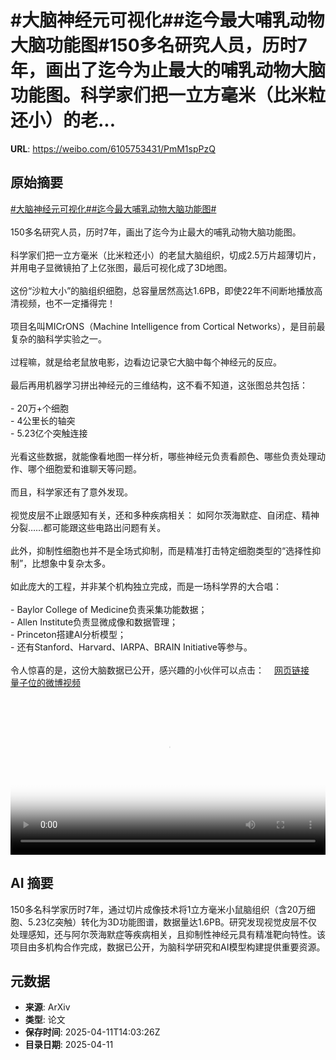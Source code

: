 # #大脑神经元可视化##迄今最大哺乳动物大脑功能图#150多名研究人员，历时7年，画出了迄今为止最大的哺乳动物大脑功能图。科学家们把一立方毫米（比米粒还小）的老...

**URL**: https://weibo.com/6105753431/PmM1spPzQ

## 原始摘要

<a href="https://m.weibo.cn/search?containerid=231522type%3D1%26t%3D10%26q%3D%23%E5%A4%A7%E8%84%91%E7%A5%9E%E7%BB%8F%E5%85%83%E5%8F%AF%E8%A7%86%E5%8C%96%23&amp;extparam=%23%E5%A4%A7%E8%84%91%E7%A5%9E%E7%BB%8F%E5%85%83%E5%8F%AF%E8%A7%86%E5%8C%96%23" data-hide=""><span class="surl-text">#大脑神经元可视化#</span></a><a href="https://m.weibo.cn/search?containerid=231522type%3D1%26t%3D10%26q%3D%23%E8%BF%84%E4%BB%8A%E6%9C%80%E5%A4%A7%E5%93%BA%E4%B9%B3%E5%8A%A8%E7%89%A9%E5%A4%A7%E8%84%91%E5%8A%9F%E8%83%BD%E5%9B%BE%23&amp;extparam=%23%E8%BF%84%E4%BB%8A%E6%9C%80%E5%A4%A7%E5%93%BA%E4%B9%B3%E5%8A%A8%E7%89%A9%E5%A4%A7%E8%84%91%E5%8A%9F%E8%83%BD%E5%9B%BE%23" data-hide=""><span class="surl-text">#迄今最大哺乳动物大脑功能图#</span></a><br><br>150多名研究人员，历时7年，画出了迄今为止最大的哺乳动物大脑功能图。<br><br>科学家们把一立方毫米（比米粒还小）的老鼠大脑组织，切成2.5万片超薄切片，并用电子显微镜拍了上亿张图，最后可视化成了3D地图。<br><br>这份“沙粒大小”的脑组织细胞，总容量居然高达1.6PB，即使22年不间断地播放高清视频，也不一定播得完！<br><br>项目名叫MICrONS（Machine Intelligence from Cortical Networks），是目前最复杂的脑科学实验之一。<br><br>过程嘛，就是给老鼠放电影，边看边记录它大脑中每个神经元的反应。<br><br>最后再用机器学习拼出神经元的三维结构，这不看不知道，这张图总共包括：<br><br>- 20万+个细胞<br>- 4公里长的轴突<br>- 5.23亿个突触连接<br><br>光看这些数据，就能像看地图一样分析，哪些神经元负责看颜色、哪些负责处理动作、哪个细胞爱和谁聊天等问题。<br><br>而且，科学家还有了意外发现。<br><br>视觉皮层不止跟感知有关，还和多种疾病相关： 如阿尔茨海默症、自闭症、精神分裂……都可能跟这些电路出问题有关。<br><br>此外，抑制性细胞也并不是全场式抑制，而是精准打击特定细胞类型的“选择性抑制”，比想象中复杂太多。<br><br>如此庞大的工程，并非某个机构独立完成，而是一场科学界的大合唱：<br><br>- Baylor College of Medicine负责采集功能数据；<br>- Allen Institute负责显微成像和数据管理；<br>- Princeton搭建AI分析模型；<br>- 还有Stanford、Harvard、IARPA、BRAIN Initiative等参与。<br><br>令人惊喜的是，这份大脑数据已公开，感兴趣的小伙伴可以点击：<a href="https://weibo.cn/sinaurl?u=https%3A%2F%2Fwww.microns-explorer.org%2Fcortical-mm3" data-hide=""><span class="url-icon"><img style="width: 1rem;height: 1rem" src="https://h5.sinaimg.cn/upload/2015/09/25/3/timeline_card_small_web_default.png" referrerpolicy="no-referrer"></span><span class="surl-text">网页链接</span></a> <a href="https://video.weibo.com/show?fid=1034:5154277291655184" data-hide=""><span class="url-icon"><img style="width: 1rem;height: 1rem" src="https://h5.sinaimg.cn/upload/2015/09/25/3/timeline_card_small_video_default.png" referrerpolicy="no-referrer"></span><span class="surl-text">量子位的微博视频</span></a><br clear="both"><div style="clear: both"></div><video controls="controls" poster="https://tvax4.sinaimg.cn/orj480/006Fd7o3ly1i0cxr0xwhkj30zk0k00u6.jpg" style="width: 100%"><source src="https://f.video.weibocdn.com/o0/i2W3kwmBlx08nod2cTkc01041202emty0E010.mp4?label=mp4_720p&amp;template=1280x720.25.0&amp;ori=0&amp;ps=1CwnkDw1GXwCQx&amp;Expires=1744383755&amp;ssig=qrV5sPv5ww&amp;KID=unistore,video"><source src="https://f.video.weibocdn.com/o0/t8eDGKnRlx08nod1rOVi01041201hLIw0E010.mp4?label=mp4_hd&amp;template=852x480.25.0&amp;ori=0&amp;ps=1CwnkDw1GXwCQx&amp;Expires=1744383755&amp;ssig=u9G%2F%2BLoNWM&amp;KID=unistore,video"><source src="https://f.video.weibocdn.com/o0/WGXwn7y2lx08nod1ikH601041200PVsM0E010.mp4?label=mp4_ld&amp;template=640x360.25.0&amp;ori=0&amp;ps=1CwnkDw1GXwCQx&amp;Expires=1744383755&amp;ssig=NIc0yQ5VcH&amp;KID=unistore,video"><p>视频无法显示，请前往<a href="https://video.weibo.com/show?fid=1034%3A5154277291655184" target="_blank" rel="noopener noreferrer">微博视频</a>观看。</p></video>

## AI 摘要

150多名科学家历时7年，通过切片成像技术将1立方毫米小鼠脑组织（含20万细胞、5.23亿突触）转化为3D功能图谱，数据量达1.6PB。研究发现视觉皮层不仅处理感知，还与阿尔茨海默症等疾病相关，且抑制性神经元具有精准靶向特性。该项目由多机构合作完成，数据已公开，为脑科学研究和AI模型构建提供重要资源。

## 元数据

- **来源**: ArXiv
- **类型**: 论文
- **保存时间**: 2025-04-11T14:03:26Z
- **目录日期**: 2025-04-11
